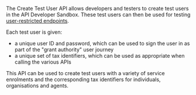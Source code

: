 The Create Test User API allows developers and testers to create test users 
in the API Developer Sandbox. These test users can then be used for testing 
[user-restricted endpoints](/api-documentation/docs/authorisation/user-restricted-endpoints#user-restricted).

Each test user is given:

* a unique user ID and password, which can be used to sign the user in as part 
  of the "grant authority" user journey
* a unique set of tax identifiers, which can be used as appropriate when calling
  the various APIs

This API can be used to create test users with a variety of service enrolments and the corresponding tax identifiers for individuals, organisations and agents. 